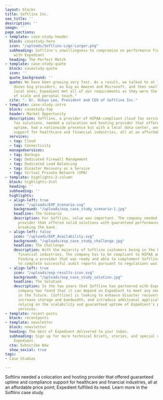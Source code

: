 ```yaml
---
layout: blocks
title: Softlinx Inc.
seo_title: ''
description: ''
image: ''
page_sections:
- template: case-study-header
  block: casestudy-hero
  icon: "/uploads/Softlinx-Logo-Larger.png"
  subheading: Softlinx's unwillingness to compromise on performance finds ideal partner
    with Expedient
  heading: The Perfect Match
- template: case-study-quote
  block: casestudy-quote
  icon: ''
  quote_background: ''
  quote: We have been growing very fast. As a result, we talked to at least half a
    dozen big providers, as big as Amazon and Microsoft, and then small ones and the
    local ones; Expedient met all of our requirements as they were the perfect mix
    of scale and personal touch."
  cite: "- Dr. Hikyu Lee, President and CEO of Softlinx Inc."
- template: case-study-intro
  block: casestudy-top
  header: Market Opportunity
  description: Softlinx, a provider of HIPAA-compliant cloud fax services and enterprise
    fax solutions, needed a colocation and hosting provider that offered guaranteed
    uptime, had a nationwide presence but with a local data center, and offered compliance
    support for healthcare and financial industries, all at an affordable price point.
  services:
  - tag: Cloud
  - tag: Connectivity
  managedservices:
  - tag: Backups
  - tag: Dedicated Firewall Management
  - tag: Dedicated Load Balancing
  - tag: Disaster Recovery as a Service
  - tag: Virtual Private Network (VPN)
- template: highlights-2-column
  block: highlights-2col
  heading: ''
  subheading: ''
  highlights:
  - align-left: true
    icon: "/uploads/EXP_Scenario.svg"
    background: "/uploads/exp_case_study_scenario-1.jpg"
    headline: The Scenario
    description: For Softlinx, value was important. The company needed a full-service
      provider that offered solid solutions with guaranteed performance but without
      breaking the bank.
  - align-left: false
    icon: "/uploads/EXP_Availability.svg"
    background: "/uploads/exp_case_study_challenge.jpg"
    headline: The Challenge
    description: With the majority of Softlinx customers being in the healthcare or
      financial industries, the company has to be compliant to HIPAA and PCI-DSS.
      Finding a provider that was ready and able to complement Softlinx's efforts
      to complete successful audit reports pursuant to regulations was necessary.
  - align-left: true
    icon: "/uploads/exp-results-icon.svg"
    background: "/uploads/exp_case_study_solution.jpg"
    headline: The Solution
    description: In the two years that Softlinx has partnered with Expedient, the
      company has found that it can depend on Expedient to meet any needs, now and
      in the future. [Softlinx] is looking to enhance disaster recovery capabilities,
      increase storage and bandwidth, and introduce additional application services
      relying on the scalability and guaranteed uptime of Expedient's products and
      services.
- template: recent-posts
  block: recentposts
- template: newsletter
  block: newsletter
  heading: The best of Expedient delivered to your inbox.
  subheading: Sign up for more technical briefs, stories, and special offers from
    Expedient.
  cta: Subscribe Now
  show_social: true
tags:
- Case Studies

---
```

Softlinx needed a colocation and hosting provider that offered guaranteed uptime and compliance support for healthcare and financial industries, all at an affordable price point; Expedient fulfilled its need. Learn more in the Softlinx case study.